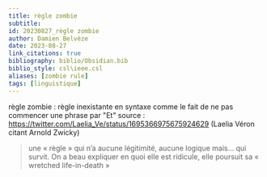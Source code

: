 ```yaml
---
title: règle zombie
subtitle:
id: 20230827_règle zombie
author: Damien Belvèze
date: 2023-08-27
link_citations: true
bibliography: biblio/Obsidian.bib
biblio_style: csl\ieee.csl
aliases: [zombie rule]
tags: [linguistique]
---
```


règle zombie : règle inexistante en syntaxe 
comme le fait de ne pas commencer une phrase par "Et"
source : https://twitter.com/Laelia_Ve/status/1695366975675924629
(Laelia Véron citant Arnold Zwicky)

> une « règle » qui n’a aucune légitimité, aucune logique mais… qui survit. On a beau expliquer en quoi elle est ridicule, elle poursuit sa « wretched life-in-death »
